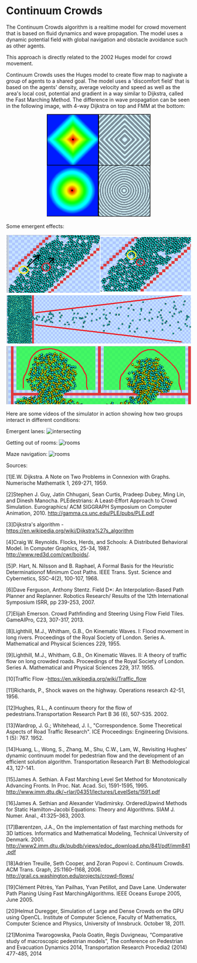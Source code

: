 # Continuum Crowds 
The Continuum Crowds algorithm is a realtime model for crowd movement that is based on fluid dynamics and wave propagation. The model uses a dynamic potential field with global navigation and obstacle avoidance such as other agents.

This approach is directly related to the 2002 Huges model for crowd movement.

Continuum Crowds uses the Huges model to create flow map to nagivate a group of agents to a shared goal.
The model uses a 'discomfort field' that is based on the agents' density, average velocity and speed as well as the area's local cost, potential and gradient in a way similar to Dijkstra, called the Fast Marching Method. The difference in wave propagation can be seen in the following image, with 4-way Dijkstra on top and FMM at the bottom:

<div align="center">

![](Screenshots/dijjfmm_compar.png)

</div>

Some emergent effects:

<div align="center">

![](Screenshots/effects.png)

</div>

Here are some videos of the simulator in action showing how two groups interact in different conditions:

Emergent lanes:
![intersecting](Screenshots/intersecting.gif)

Getting out of rooms:
![rooms](Screenshots/rooms.gif)

Maze navigation:
![rooms](Screenshots/maze.gif)

Sources:

[1]E.W. Dijkstra. A Note on Two Problems in Connexion with Graphs. Numerische Mathematik 1, 269-271, 1959.

[2]Stephen J. Guy, Jatin Chhugani, Sean Curtis, Pradeep Dubey, Ming Lin, and Dinesh Manocha. PLEdestrians: A Least-Effort Approach to Crowd Simulation. Eurographics/ ACM SIGGRAPH Symposium on Computer Animation, 2010. http://gamma.cs.unc.edu/PLE/pubs/PLE.pdf

[3]Dijkstra's algorithm -https://en.wikipedia.org/wiki/Dijkstra%27s_algorithm

[4]Craig W. Reynolds. Flocks, Herds, and Schools: A Distributed Behavioral Model. In Computer Graphics, 25-34, 1987. http://www.red3d.com/cwr/boids/.

[5]P. Hart, N. Nilsson and B. Raphael, A Formal Basis for the Heuristic Determinationof Minimum Cost  Paths. IEEE Trans. Syst. Science and Cybernetics, SSC-4(2), 100-107, 1968. 

[6]Dave Ferguson, Anthony Stentz. Field D*: An Interpolation-Based Path Planner and Replanner. Robotics Research/ Results of the 12th International Symposium ISRR, pp 239-253, 2007.

[7]Elijah Emerson. Crowd Pathfinding and Steering Using Flow Field Tiles. GameAIPro, C23, 307-317, 2013.

[8]Lighthill, M.J., Whitham, G.B., On Kinematic Waves. I: Flood movement in long rivers. Proceedings of the Royal Society of London. Series A. Mathematical and Physical Sciences 229, 1955.

[9]Lighthill, M.J., Whitham, G.B., On Kinematic Waves. II: A theory of traffic flow on long crowded roads. Proceedings of the Royal Society of London. Series A. Mathematical and Physical Sciences 229, 317. 1955.

[10]Traffic Flow -https://en.wikipedia.org/wiki/Traffic_flow

[11]Richards, P., Shock waves on the highway. Operations research 42-51, 1956.

[12]Hughes, R.L., A continuum theory for the flow of pedestrians.Transportation Research Part B 36 (6), 507-535. 2002.

[13]Wardrop, J. G.; Whitehead, J. I., "Correspondence. Some Theoretical Aspects of Road Traffic Research". ICE Proceedings: Engineering Divisions. 1 (5): 767. 1952.

[14]Huang, L., Wong, S., Zhang, M., Shu, C.W., Lam, W., Revisiting Hughes’ dynamic continuum model for pedestrian flow and the development of an efficient solution algorithm. Transportation Research Part B: Methodological 43, 127-141.

[15]James A. Sethian. A Fast Marching Level Set Method for Monotonically Advancing Fronts. In Proc. Nat. Acad. Sci, 1591-1595, 1995. http://www.imm.dtu.dk/~rlar/04351/lectures/LevelSets/1591.pdf

[16]James A. Sethian and Alexander Vladimirsky. OrderedUpwind Methods for Static Hamilton–Jacobi Equations: Theory and Algorithms. SIAM J. Numer. Anal., 41:325–363, 2003.

[17]Bærentzen, J.A., On the implementation of fast marching methods for 3D lattices. Informatics and Mathematical Modeling, Technical University of Denmark. 2001. http://www2.imm.dtu.dk/pubdb/views/edoc_download.php/841/pdf/imm841.pdf

[18]Adrien Treuille, Seth Cooper, and Zoran Popovi ́c. Continuum Crowds. ACM Trans. Graph, 25:1160–1168, 2006. http://grail.cs.washington.edu/projects/crowd-flows/

[19]Clément Pêtrès, Yan Pailhas, Yvan Petillot, and Dave Lane. Underwater Path Planing Using Fast MarchingAlgorithms. IEEE Oceans Europe 2005, June 2005.

[20]Helmut Duregger, Simulation of Large and Dense Crowds on the GPU using OpenCL. Institute of Computer Science, Faculty of Mathematics, Computer Science and Physics, University of Innsbruck. October 18, 2011.

[21]Monima Twarogowska, Paola Goatin, Regis Duvigneau, “Comparative study of macroscopic pedestrian models”, The conference on Pedestrian and Evacuation Dynamics 2014, Transportation Research Procedia2 (2014) 477-485, 2014
